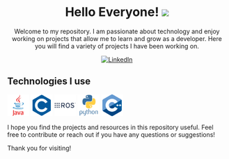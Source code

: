 <div align="center">

# Hello Everyone! <img src="https://media.giphy.com/media/hvRJCLFzcasrR4ia7z/giphy.gif" width="30px">

Welcome to my repository. I am passionate about technology and enjoy working on projects that allow me to learn and grow as a developer. Here you will find a variety of projects I have been working on.

[![LinkedIn](https://img.shields.io/badge/LinkedIn-0077B5?style=for-the-badge&logo=linkedin&logoColor=white)](https://www.linkedin.com/in/your-linkedin-profile/)

</div>

## Technologies I use

<img src="https://raw.githubusercontent.com/devicons/devicon/6910f0503efdd315c8f9b858234310c06e04d9c0/icons/java/java-original-wordmark.svg" width="50px"> <img src="https://raw.githubusercontent.com/devicons/devicon/adfcb828580b7c3f3d1681c1a926c2e1113ac0ac/icons/c/c-plain.svg" width="50px"> <img src="https://raw.githubusercontent.com/devicons/devicon/master/icons/ros/ros-original-wordmark.svg" width="50px"> <img src="https://raw.githubusercontent.com/devicons/devicon/master/icons/python/python-original-wordmark.svg" width="50px"> <img src="https://raw.githubusercontent.com/devicons/devicon/master/icons/cplusplus/cplusplus-original.svg" width="50px">

I hope you find the projects and resources in this repository useful. Feel free to contribute or reach out if you have any questions or suggestions!

Thank you for visiting!


